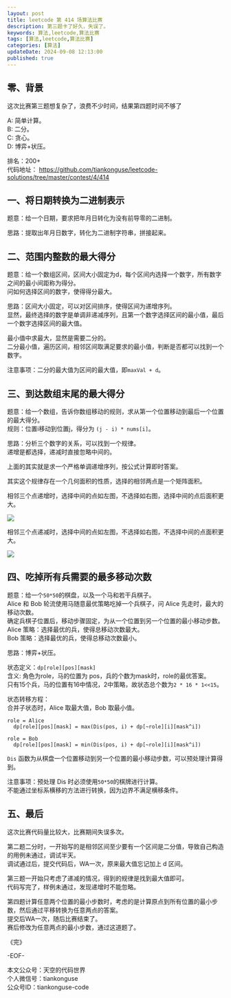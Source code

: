 ```yaml
---
layout: post  
title: leetcode 第 414 场算法比赛  
description: 第三题卡了好久，失误了。  
keywords: 算法,leetcode,算法比赛  
tags: [算法,leetcode,算法比赛]  
categories: [算法]  
updateDate: 2024-09-08 12:13:00  
published: true  
---
```



## 零、背景  


这次比赛第三题想复杂了，浪费不少时间，结果第四题时间不够了  


A: 简单计算。   
B: 二分。   
C: 贪心。  
D: 博弈+状压。  


排名：200+  
代码地址： https://github.com/tiankonguse/leetcode-solutions/tree/master/contest/4/414  


## 一、将日期转换为二进制表示  

题意：给一个日期，要求把年月日转化为没有前导零的二进制。  


思路：提取出年月日数字，转化为二进制字符串，拼接起来。  


## 二、范围内整数的最大得分  


题意：给一个数组区间，区间大小固定为d，每个区间内选择一个数字，所有数字之间的最小间距称为得分。  
问如何选择区间的数字，使得得分最大。  


思路：区间大小固定，可以对区间排序，使得区间为递增序列。  
显然，最终选择的数字是单调非递减序列，且第一个数字选择区间的最小值，最后一个数字选择区间的最大值。  


最小值中求最大，显然是需要二分的。  
二分最小值，遍历区间，相邻区间取满足要求的最小值，判断是否都可以找到一个数字。  


注意事项：二分的最大值为区间的最大值，即`maxVal + d`。  


## 三、到达数组末尾的最大得分  


题意：给一个数组，告诉你数组移动的规则，求从第一个位置移动到最后一个位置的最大得分。  
规则：位置i移动到位置j，得分为 `(j - i) * nums[i]`。  


思路：分析三个数字的关系，可以找到一个规律。  
递增是都选择，递减时直接忽略中间的。  


上面的其实就是求一个严格单调递增序列，按公式计算即时答案。  


其实这个规律存在一个几何面积的性质，选择的相邻两点是一个矩阵面积。  


相邻三个点递增时，选择中间的点如左图，不选择如右图，选择中间的点后面积更大。  


![](https://res2024.tiankonguse.com/images/2024/09/08/001.png)


相邻三个点递减时，选择中间的点如左图，不选择如右图，不选择中间的点面积更大。  


![](https://res2024.tiankonguse.com/images/2024/09/08/002.png)



## 四、吃掉所有兵需要的最多移动次数  


题意：给一个`50*50`的棋盘，以及一个马和若干兵棋子。  
Alice 和 Bob 轮流使用马随意最优策略吃掉一个兵棋子，问 Alice 先走时，最大的移动次数。  
确定兵棋子位置后，移动步骤固定，为从一个位置到另一个位置的最小移动步数。   
Alice 策略：选择最优的兵，使得总移动次数最大。  
Bob 策略：选择最优的兵，使得总移动次数最小。  


思路：博弈+状压。  

 

状态定义：`dp[role][pos][mask]`  
含义: 角色为role，马的位置为 pos，兵的个数为mask时，role的最优答案。  
只有15个兵，马的位置有16中情况，2中策略，故状态总个数为`2 * 16 * 1<<15`。 


状态转移方程：  
合并子状态时，Alice 取最大值，Bob 取最小值。  


```
role = Alice
  dp[role][pos][mask] = max(Dis(pos, i) + dp[~role][i][mask^i])

role = Bob
  dp[role][pos][mask] = min(Dis(pos, i) + dp[~role][i][mask^i])
```


`Dis` 函数为从棋盘一个位置移动到另一个位置的最小移动步数，可以预处理计算得到。  


注意事项：预处理 Dis 时必须使用`50*50`的棋牌进行计算。  
不能通过坐标系横移的方法进行转换，因为边界不满足横移条件。  


## 五、最后  


这次比赛代码量比较大，比赛期间失误多次。  


第二题二分时，一开始写的是相邻区间至少要有一个区间是二分值，导致自己构造的用例未通过，调试半天。  
调试通过后，提交代码后，WA一次，原来最大值忘记加上 d 区间。  


第三题一开始只考虑了递减的情况，得到的规律是找到最大值即可。  
代码写完了，样例未通过，发现递增时不能忽略。  


第四题计算任意两个位置的最小步数时，考虑的是计算原点到所有位置的最小步数，然后通过平移转换为任意两点的答案。  
提交后WA一次，随后比赛结束了。  
赛后修改为任意两点的最小步数，通过这道题了。  



《完》  


-EOF-  



本文公众号：天空的代码世界  
个人微信号：tiankonguse  
公众号ID：tiankonguse-code  
  

